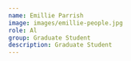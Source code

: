 ```yaml
---
name: Emillie Parrish
image: images/emillie-people.jpg
role: Al
group: Graduate Student
description: Graduate Student
---
```

